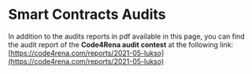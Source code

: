 # Smart Contracts Audits

In addition to the audits reports in pdf available in this page, you can find the audit report of the **Code4Rena audit contest** at the following link: [https://code4rena.com/reports/2021-05-lukso](https://code4rena.com/reports/2021-05-lukso)
